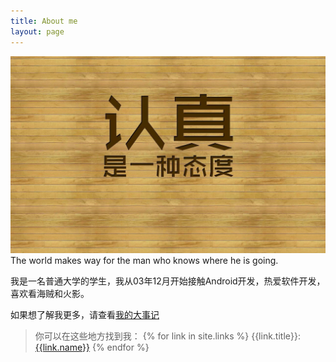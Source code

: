 ```yaml
---
title: About me
layout: page
---
```


![dream](/media/about_wall.jpg)
The world makes way for the man who knows where he is going.

我是一名普通大学的学生，我从03年12月开始接触Android开发，热爱软件开发，喜欢看海贼和火影。

如果想了解我更多，请查看[我的大事记](http://2dxgujun.github.io/my-progress)

> 你可以在这些地方找到我：
{% for link in site.links %}
> {{link.title}}: [{{link.name}}]({{link.url}} "{{link.desc}}")
{% endfor %}